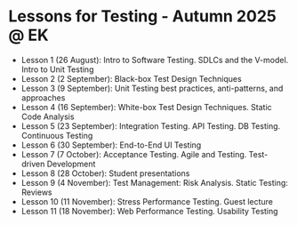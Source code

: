 # Lessons for Testing - Autumn 2025 @ EK

- Lesson 1 (26 August): Intro to Software Testing. SDLCs and the V-model. Intro to Unit Testing
- Lesson 2 (2 September): Black-box Test Design Techniques
- Lesson 3 (9 September): Unit Testing best practices, anti-patterns, and approaches
- Lesson 4 (16 September): White-box Test Design Techniques. Static Code Analysis
- Lesson 5 (23 September): Integration Testing. API Testing. DB Testing. Continuous Testing
- Lesson 6 (30 September): End-to-End UI Testing
- Lesson 7 (7 October): Acceptance Testing. Agile and Testing. Test-driven Development
- Lesson 8 (28 October): Student presentations
- Lesson 9 (4 November): Test Management: Risk Analysis. Static Testing: Reviews
- Lesson 10 (11 November): Stress Performance Testing. Guest lecture
- Lesson 11 (18 November): Web Performance Testing. Usability Testing
